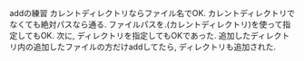 addの練習
カレントディレクトリならファイル名でOK.
カレントディレクトリでなくても絶対パスなら通る.
ファイルパスを.(カレントディレクトリ)を使って指定してもOK.
次に, ディレクトリを指定してもOKであった.
追加したディレクトリ内の追加したファイルの方だけaddしてたら, ディレクトリも追加された.